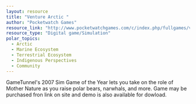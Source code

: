 ```yaml
---
layout: resource
title: "Venture Arctic "
author: "Pocketwatch Games"
resource_link: "http://www.pocketwatchgames.com/c/index.php/fullgames/venture-arctic"
resource_type: "Digital game/Simulation"
polar_topics:
  - Arctic
  - Marine Ecosystem
  - Terrestrial Ecosystem
  - Indigenous Perspectives
  - Community
---
```


GameTunnel's 2007 Sim Game of the Year lets you take on the role of Mother Nature as you raise polar bears, narwhals, and more.  Game may be purchased fron link on site and demo is also available for dowload.
